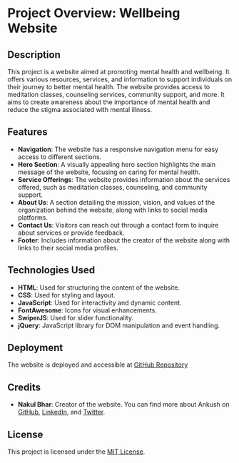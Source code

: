 # Project Overview: Wellbeing Website

## Description
This project is a website aimed at promoting mental health and wellbeing. It offers various resources, services, and information to support individuals on their journey to better mental health. The website provides access to meditation classes, counseling services, community support, and more. It aims to create awareness about the importance of mental health and reduce the stigma associated with mental illness.

## Features
- **Navigation**: The website has a responsive navigation menu for easy access to different sections.
- **Hero Section**: A visually appealing hero section highlights the main message of the website, focusing on caring for mental health.
- **Service Offerings**: The website provides information about the services offered, such as meditation classes, counseling, and community support.
- **About Us**: A section detailing the mission, vision, and values of the organization behind the website, along with links to social media platforms.
- **Contact Us**: Visitors can reach out through a contact form to inquire about services or provide feedback.
- **Footer**: Includes information about the creator of the website along with links to their social media profiles.

## Technologies Used
- **HTML**: Used for structuring the content of the website.
- **CSS**: Used for styling and layout.
- **JavaScript**: Used for interactivity and dynamic content.
- **FontAwesome**: Icons for visual enhancements.
- **SwiperJS**: Used for slider functionality.
- **jQuery**: JavaScript library for DOM manipulation and event handling.

## Deployment
The website is deployed and accessible at [GitHub Repository](https://github.com/Nakkkkkul0130/WellBeing)

## Credits
- **Nakul Bhar**: Creator of the website. You can find more about Ankush on [GitHub](https://github.com/Nakkkkkul0130/WellBeing), [LinkedIn](https://www.linkedin.com/in/nakul-bhar0130/), and [Twitter](https://twitter.com/Nakulbhar001).

## License
This project is licensed under the [MIT License](https://opensource.org/licenses/MIT).

